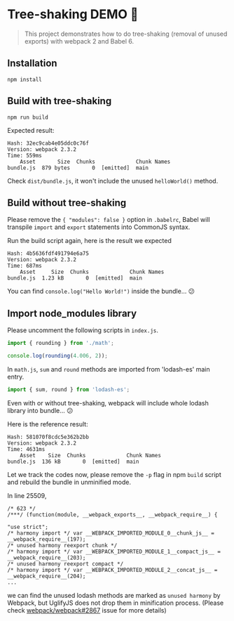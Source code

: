 # Tree-shaking DEMO 🌳

> This project demonstrates how to do tree-shaking (removal of unused exports) with webpack 2 and Babel 6.

## Installation

```
npm install
```

## Build with tree-shaking

```
npm run build
```

Expected result:
```
Hash: 32ec9cab4e05ddc0c76f
Version: webpack 2.3.2
Time: 559ms
    Asset       Size  Chunks             Chunk Names
bundle.js  879 bytes       0  [emitted]  main
```
Check `dist/bundle.js`, it won't include the unused `helloWorld()` method.


## Build without tree-shaking

Please remove the `{ "modules": false }` option in `.babelrc`, Babel will transpile `import` and `export` statements into CommonJS syntax.

Run the build script again, here is the result we expected
```
Hash: 4b5636fdf491794e6a75
Version: webpack 2.3.2
Time: 687ms
    Asset     Size  Chunks             Chunk Names
bundle.js  1.23 kB       0  [emitted]  main
```
You can find `console.log("Hello World!")` inside the bundle... 😕


## Import node_modules library

Please uncomment the following scripts in `index.js`.
```js
import { rounding } from './math';

console.log(rounding(4.006, 2));
```

In `math.js`, `sum` and `round` methods are imported from 'lodash-es' main entry.
```js
import { sum, round } from 'lodash-es';
```

Even with or without tree-shaking, webpack will include whole lodash library into bundle... 😕

Here is the reference result:
```
Hash: 581070f8cdc5e362b2bb
Version: webpack 2.3.2
Time: 4631ms
    Asset    Size  Chunks             Chunk Names
bundle.js  136 kB       0  [emitted]  main
```

Let we track the codes now, please remove the `-p` flag in npm `build` script and rebuild the bundle in unminified mode.

In line 25509,
```
/* 623 */
/***/ (function(module, __webpack_exports__, __webpack_require__) {

"use strict";
/* harmony import */ var __WEBPACK_IMPORTED_MODULE_0__chunk_js__ = __webpack_require__(197);
/* unused harmony reexport chunk */
/* harmony import */ var __WEBPACK_IMPORTED_MODULE_1__compact_js__ = __webpack_require__(203);
/* unused harmony reexport compact */
/* harmony import */ var __WEBPACK_IMPORTED_MODULE_2__concat_js__ = __webpack_require__(204);
...
```
we can find the unused lodash methods are marked as `unused harmony` by Webpack, but UglifyJS does not drop them in minification process. (Please check [webpack/webpack#2867](https://github.com/webpack/webpack/issues/2867) issue for more details)

